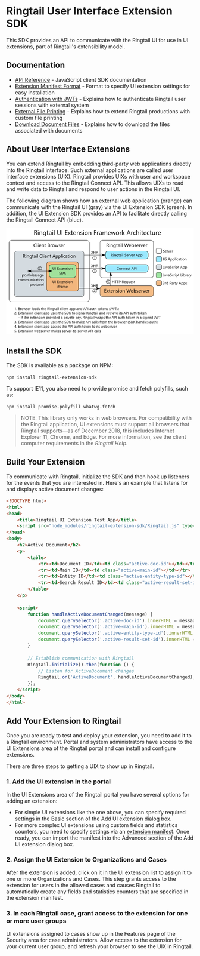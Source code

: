 # Ringtail User Interface Extension SDK
This SDK provides an API to communicate with the Ringtail UI for use in UI extensions, part of Ringtail's extensibility model.

## Documentation
- [API Reference](API.md) - JavaScript client SDK documentation
- [Extension Manifest Format](ExtensionManifest.md) - Format to specify UI extension settings for easy installation
- [Authentication with JWTs](AuthWithJWTs.md) - Explains how to authenticate Ringtail user sessions with external system
- [External File Printing](ExternalFilePrinting.md) - Explains how to extend Ringtail productions with custom file printing
- [Download Document Files](DownloadFiles.md) - Explains how to download the files associated with documents

## About User Interface Extensions
You can extend Ringtail by embedding third-party web applications directly into the Ringtail interface. Such external applications are called user interface extensions (UIX). Ringtail provides UIXs with user and workspace context and access to the Ringtail Connect API. This allows UIXs to read and write data to Ringtail and respond to user actions in the Ringtail UI.

The following diagram shows how an external web application (orange) can communicate with the Ringtail UI (gray) via the UI Extension SDK (green). In addition, the UI Extension SDK provides an API to facilitate directly calling the Ringtail Connect API (blue).

![Ringtail UI Extenstion Architecture](assets/UIExtensionArchitecture.png)

## Install the SDK
The SDK is available as a package on NPM:

`npm install ringtail-extension-sdk`

To support IE11, you also need to provide promise and fetch polyfills, such as:

`npm install promise-polyfill whatwg-fetch`

> NOTE: This library only works in web browsers. For compatibility with the Ringtail application, UI extensions must support all browsers that Ringtail supports&mdash;as of December 2018, this includes Internet Explorer 11, Chrome, and Edge. For more information, see the client computer requirements in the *Ringtail Help*.

## Build Your Extension
To communicate with Ringtail, initialize the SDK and then hook up listeners for the events that you are interested in. Here's an example that listens for and displays active document changes:

```html
<!DOCTYPE html>
<html>
<head>
    <title>Ringtail UI Extension Test App</title>
    <script src="node_modules/ringtail-extension-sdk/Ringtail.js" type="text/javascript"></script>
</head>
<body>
    <h2>Active Document</h2>
    <p>
        <table>
            <tr><td>Document ID</td><td class="active-doc-id"></td></tr>
            <tr><td>Main ID</td><td class="active-main-id"></td></tr>
            <tr><td>Entity ID</td><td class="active-entity-type-id"></td></tr>
            <tr><td>Search Result ID</td><td class="active-result-set-id"></td></tr>
        </table>
    </p>

    <script>
        function handleActiveDocumentChanged(message) {
            document.querySelector('.active-doc-id').innerHTML = message.data.documentId || '';
            document.querySelector('.active-main-id').innerHTML = message.data.mainId || '';
            document.querySelector('.active-entity-type-id').innerHTML = message.data.entityId || '';
            document.querySelector('.active-result-set-id').innerHTML = message.data.searchResultId || '';
        }

        // Establish communication with Ringtail
        Ringtail.initialize().then(function () {
            // Listen for ActiveDocument changes
            Ringtail.on('ActiveDocument', handleActiveDocumentChanged);
        });
    </script>
</body>
</html>
```

## Add Your Extension to Ringtail
Once you are ready to test and deploy your extension, you need to add it to a Ringtail environment. Portal and system administrators have access to the UI Extensions area of the Ringtail portal and can install and configure extensions.

There are three steps to getting a UIX to show up in Ringtail.

### 1. Add the UI extension in the portal
In the UI Extensions area of the Ringtail portal you have several options for adding an extension:

  - For simple UI extensions like the one above, you can specify required settings in the Basic section of the Add UI extension dialog box.
  - For more complex UI extensions using custom fields and statistics counters, you need to specify settings via an [extension manifest](ExtensionManifest.md). Once ready, you can import the manifest into the Advanced section of the Add UI extension dialog box.

### 2. Assign the UI Extension to Organizations and Cases
After the extension is added, click on it in the UI extension list to assign it to one or more Organizations and Cases. This step grants access to the extension for users in the allowed cases and causes Ringtail to automatically create any fields and statistics counters that are specified in the extension manifest.

### 3. In each Ringtail case, grant access to the extension for one or more user groups
UI extensions assigned to cases show up in the Features page of the Security area for case administrators. Allow access to the extension for your current user group, and refresh your browser to see the UIX in Ringtail.
